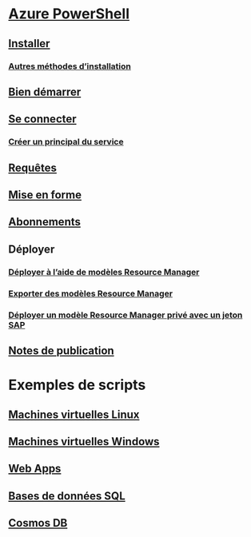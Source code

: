 # [Azure PowerShell](../overview.md)
## [Installer](../install-azurerm-ps.md)
### [Autres méthodes d’installation](../other-install.md)
## [Bien démarrer](../get-started-azureps.md)
## [Se connecter](../authenticate-azureps.md)
### [Créer un principal du service](../create-azure-service-principal-azureps.md)
## [Requêtes](../queries-azureps.md)
## [Mise en forme](../formatting-output.md)
## [Abonnements](../manage-subscriptions-azureps.md)

## Déployer
### [Déployer à l’aide de modèles Resource Manager](https://docs.microsoft.com/en-us/azure/azure-resource-manager/resource-group-template-deploy)
### [Exporter des modèles Resource Manager](https://docs.microsoft.com/en-us/azure/azure-resource-manager/resource-manager-export-template-powershell)
### [Déployer un modèle Resource Manager privé avec un jeton SAP](https://docs.microsoft.com/en-us/azure/azure-resource-manager/resource-manager-powershell-sas-token)

## [Notes de publication](release-notes-azureps.md)

# Exemples de scripts
## [Machines virtuelles Linux](https://docs.microsoft.com/en-us/azure/virtual-machines/linux/powershell-samples?toc=%2fpowershell%2fmodule%2ftoc.json)
## [Machines virtuelles Windows](https://docs.microsoft.com/en-us/azure/virtual-machines/windows/powershell-samples?toc=%2fpowershell%2fmodule%2ftoc.json)
## [Web Apps](https://docs.microsoft.com/azure/app-service-web/app-service-powershell-samples?toc=%2fpowershell%2fmodule%2ftoc.json)
## [Bases de données SQL](https://docs.microsoft.com/azure/sql-database/sql-database-powershell-samples?toc=%2fpowershell%2fmodule%2ftoc.json)
## [Cosmos DB](https://docs.microsoft.com/azure/cosmos-db/powershell-samples?toc=%2fpowershell%2fmodules%2ftoc.json)
